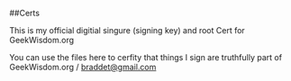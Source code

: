 ##Certs

This is my official digitial singure (signing key) and root Cert for GeekWisdom.org

You can use the files here to cerfity that things I sign are truthfully part of GeekWisdom.org / braddet@gmail.com
